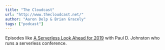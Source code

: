 ```yaml
---
title: "The Cloudcast"
url: "http://www.thecloudcast.net/"
author: "Aaron Delp & Brian Gracely"
tags: ["podcast"]
---
```


Episodes like <a href="http://www.thecloudcast.net/2019/01/a-serverless-look-ahead-for-2019.html">A Serverless Look Ahead for 2019</a> with Paul D. Johnston who runs a serverless conference.